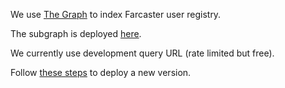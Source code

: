 We use [The Graph](https://thegraph.com/docs/en/about/) to index Farcaster user registry.

The subgraph is deployed [here](https://thegraph.com/studio/subgraph/farcaster-registry/).

We currently use development query URL (rate limited but free).

Follow [these steps](https://thegraph.com/docs/en/deploying/deploying-a-subgraph-to-studio/) to deploy a new version.
